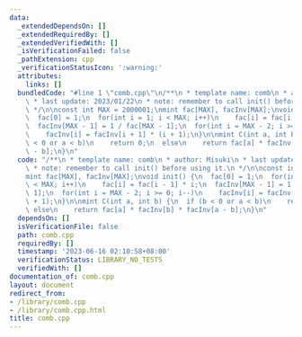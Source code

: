 ```yaml
---
data:
  _extendedDependsOn: []
  _extendedRequiredBy: []
  _extendedVerifiedWith: []
  _isVerificationFailed: false
  _pathExtension: cpp
  _verificationStatusIcon: ':warning:'
  attributes:
    links: []
  bundledCode: "#line 1 \"comb.cpp\"\n/**\n * template name: comb\n * author: Misuki\n\
    \ * last update: 2023/01/22\n * note: remember to call init() before using it.\n\
    \ */\n\nconst int MAX = 2000001;\nmint fac[MAX], facInv[MAX];\nvoid init() {\n\
    \  fac[0] = 1;\n  for(int i = 1; i < MAX; i++)\n    fac[i] = fac[i - 1] * i;\n\
    \  facInv[MAX - 1] = 1 / fac[MAX - 1];\n  for(int i = MAX - 2; i >= 0; i--)\n\
    \    facInv[i] = facInv[i + 1] * (i + 1);\n}\n\nmint C(int a, int b) {\n  if (b\
    \ < 0 or a < b)\n    return 0;\n  else\n    return fac[a] * facInv[b] * facInv[a\
    \ - b];\n}\n"
  code: "/**\n * template name: comb\n * author: Misuki\n * last update: 2023/01/22\n\
    \ * note: remember to call init() before using it.\n */\n\nconst int MAX = 2000001;\n\
    mint fac[MAX], facInv[MAX];\nvoid init() {\n  fac[0] = 1;\n  for(int i = 1; i\
    \ < MAX; i++)\n    fac[i] = fac[i - 1] * i;\n  facInv[MAX - 1] = 1 / fac[MAX -\
    \ 1];\n  for(int i = MAX - 2; i >= 0; i--)\n    facInv[i] = facInv[i + 1] * (i\
    \ + 1);\n}\n\nmint C(int a, int b) {\n  if (b < 0 or a < b)\n    return 0;\n \
    \ else\n    return fac[a] * facInv[b] * facInv[a - b];\n}\n"
  dependsOn: []
  isVerificationFile: false
  path: comb.cpp
  requiredBy: []
  timestamp: '2023-06-16 02:10:58+08:00'
  verificationStatus: LIBRARY_NO_TESTS
  verifiedWith: []
documentation_of: comb.cpp
layout: document
redirect_from:
- /library/comb.cpp
- /library/comb.cpp.html
title: comb.cpp
---
```

